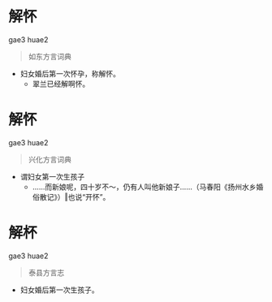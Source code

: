 # 解怀
gae3 huae2
> 如东方言词典
- 妇女婚后第一次怀孕，称解怀。
  - 翠兰已经解啊怀。

# 解怀
gae3 huae2
> 兴化方言词典
- 谓妇女第一次生孩子
  - ……而新娘呢，四十岁不～，仍有人叫他新娘子……（马春阳《扬州水乡婚俗散记》）‖也说“开怀”。

# 解杯
gae3 huae2
> 泰县方言志
- 妇女婚后第一次生孩子。
